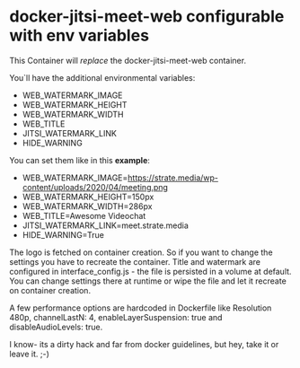 # docker-jitsi-meet-web configurable with env variables
This Container will *replace* the docker-jitsi-meet-web container.

You`ll have the additional environmental variables:
- WEB_WATERMARK_IMAGE
- WEB_WATERMARK_HEIGHT
- WEB_WATERMARK_WIDTH
- WEB_TITLE
- JITSI_WATERMARK_LINK
- HIDE_WARNING

You can set them like in this **example**:
- WEB_WATERMARK_IMAGE=https://strate.media/wp-content/uploads/2020/04/meeting.png
- WEB_WATERMARK_HEIGHT=150px
- WEB_WATERMARK_WIDTH=286px
- WEB_TITLE=Awesome Videochat
- JITSI_WATERMARK_LINK=meet.strate.media
- HIDE_WARNING=True

The logo is fetched on container creation. So if you want to change the settings you have to recreate the container.
Title and watermark are configured in interface_config.js - the file is persisted in a volume at default. You can change settings there at runtime or wipe the file and let it recreate on container creation.

A few performance options are hardcoded in Dockerfile like Resolution 480p, channelLastN: 4, enableLayerSuspension: true and disableAudioLevels: true.

I know- its a dirty hack and far from docker guidelines, but hey, take it or leave it. ;-)